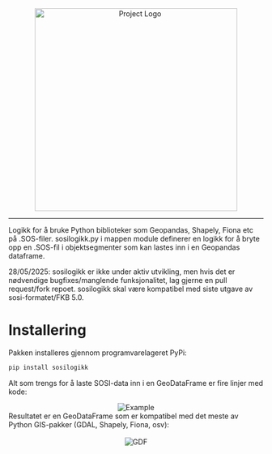 

<div align="center">
  <img src="./images/sosilogikk.jpg" alt="Project Logo" width="400"/>
</div>

<div align="center">


  
</div>

---

Logikk for å bruke Python biblioteker som Geopandas, Shapely, Fiona etc på .SOS-filer. sosilogikk.py i mappen module definerer en logikk for å bryte opp en .SOS-fil i objektsegmenter som kan lastes inn i en Geopandas dataframe. 

28/05/2025: sosilogikk er ikke under aktiv utvikling, men hvis det er nødvendige bugfixes/manglende funksjonalitet, lag gjerne en pull request/fork repoet. sosilogikk skal være kompatibel med siste utgave av sosi-formatet/FKB 5.0.

# Installering
Pakken installeres gjennom programvarelageret PyPi:

```bash
pip install sosilogikk
```

Alt som trengs for å laste SOSI-data inn i en GeoDataFrame er fire linjer med kode:
<div align="center">
  <img src="./images/Eksempel.png" alt="Example"/>
</div>
Resultatet er en GeoDataFrame som er kompatibel med det meste av Python GIS-pakker (GDAL, Shapely, Fiona, osv):<br><br>

<div align="center">
  <img src="./images/gdf.png" alt="GDF"/>
</div>
